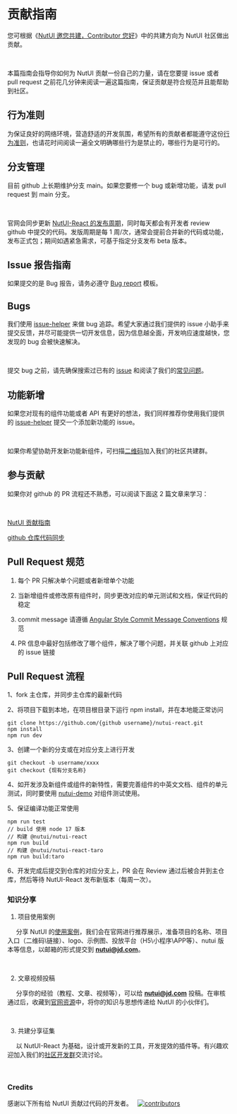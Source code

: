 # 贡献指南

您可根据《[NutUI 邀您共建，Contributor 您好](https://jelly.jd.com/article/6320528b92d94a0068685525)》中的共建方向为 NutUI 社区做出贡献。

&nbsp;

本篇指南会指导你如何为 NutUI 贡献一份自己的力量，请在您要提 issue 或者 pull request 之前花几分钟来阅读一遍这篇指南，保证贡献是符合规范并且能帮助到社区。

## 行为准则

为保证良好的网络环境，营造舒适的开发氛围，希望所有的贡献者都能遵守这份[行为准则](https://www.contributor-covenant.org/zh-cn/version/2/1/code_of_conduct/)，也请花时间阅读一遍全文明确哪些行为是禁止的，哪些行为是可行的。

## 分支管理

目前 github 上长期维护分支 main。如果您要修一个 bug 或新增功能，请发 pull request 到 main 分支。

&nbsp;

官网会同步更新 [NutUI-React 的发布周期](https://github.com/jdf2e/nutui-react/releases)，同时每天都会有开发者 review github 中提交的代码。发版周期是每 1 周/次，通常会提前合并新的代码或功能，发布正式包；期间如遇紧急需求，可基于指定分支发布 beta 版本。

## Issue 报告指南

如果提交的是 Bug 报告，请务必遵守 [Bug report](https://github.com/jdf2e/nutui/blob/next/.github/ISSUE_TEMPLATE/bug_report.md) 模板。

## Bugs

我们使用 [issue-helper](https://nutui.jd.com/nutui-issue-helper/?repo=jdf2e/nutui-react) 来做 bug 追踪。希望大家通过我们提供的 issue 小助手来提交反馈，并尽可能提供一切开发信息，因为信息越全面，开发响应速度越快，您发现的 bug 会被快速解决。

&nbsp;

提交 bug 之前，请先确保搜索过已有的 [issue](https://github.com/jdf2e/nutui-react/issues) 和阅读了我们的[常见问题](https://nutui.jd.com/#/zh-CN/notice)。

## 功能新增

如果您对现有的组件功能或者 API 有更好的想法，我们同样推荐你使用我们提供的 [issue-helper](https://nutui.jd.com/nutui-issue-helper/?repo=jdf2e/nutui-react) 提交一个添加新功能的 issue。

&nbsp;

如果你希望协助开发新功能新组件，可扫描[二维码](https://img13.360buyimg.com/imagetools/s300x300_jfs/t1/187308/9/29678/349561/634fa983E93012590/a641089fdfed5911.png)加入我们的社区共建群。

## 参与贡献

如果你对 github 的 PR 流程还不熟悉，可以阅读下面这 2 篇文章来学习：

&nbsp;

[NutUI 贡献指南](https://github.com/jdf2e/nutui-react/discussions/348)

[github 仓库代码同步](https://github.com/jdf2e/nutui/discussions/687)

## Pull Request 规范

1. 每个 PR 只解决单个问题或者新增单个功能

2. 当新增组件或修改原有组件时，同步更改对应的单元测试和文档，保证代码的稳定

3. commit message 请遵循 [Angular Style Commit Message Conventions](https://gist.github.com/stephenparish/9941e89d80e2bc58a153) 规范

4. PR 信息中最好包括修改了哪个组件，解决了哪个问题，并关联 github 上对应的 issue 链接

## Pull Request 流程

1、fork 主仓库，并同步主仓库的最新代码

2、将项目下载到本地，在项目根目录下运行 npm install，并在本地能正常访问

```
git clone https://github.com/{github username}/nutui-react.git
npm install
npm run dev
```

3、创建一个新的分支或在对应分支上进行开发

```
git checkout -b username/xxxx
git checkout {现有分支名称}
```

4、如开发涉及新组件或组件的新特性，需要完善组件的中英文文档、组件的单元测试，同时要使用 [nutui-demo](https://github.com/jdf2e/nutui-demo) 对组件测试使用。

5、保证编译功能正常使用

```
npm run test
// build 使用 node 17 版本
// 构建 @nutui/nutui-react
npm run build
// 构建 @nutui/nutui-react-taro
npm run build:taro
```

6、开发完成后提交到仓库的对应分支上，PR 会在 Review 通过后被合并到主仓库，然后等待 NutUI-React 发布新版本（每周一次）。

### 知识分享

1. 项目使用案例

&nbsp;&nbsp;&nbsp;&nbsp;&nbsp;分享 NutUI 的[使用案例](https://nutui.jd.com/next/#/case)，我们会在官网进行推荐展示，准备项目的名称、项目入口（二维码\链接）、logo、示例图、投放平台（H5\小程序\APP等）、nutui 版本等信息，以邮箱的形式提交到 **nutui@jd.com**。

&nbsp;

2. 文章视频投稿

&nbsp;&nbsp;&nbsp;&nbsp;&nbsp;分享你的经验（教程、文章、视频等），可以给 **nutui@jd.com** 投稿。在审核通过后，收藏到[官网资源](https://nutui.jd.com/next/#/resource)中，将你的知识与思想传递给 NutUI 的小伙伴们。

&nbsp;

3. 共建分享征集

&nbsp;&nbsp;&nbsp;&nbsp;&nbsp;以 NutUI-React 为基础，设计或开发新的工具，开发提效的插件等。有兴趣欢迎加入我们的[社区开发群](https://img13.360buyimg.com/imagetools/s300x300_jfs/t1/187308/9/29678/349561/634fa983E93012590/a641089fdfed5911.png)交流讨论。

&nbsp;

### Credits

感谢以下所有给 NutUI 贡献过代码的开发者。
&nbsp;
<a href="https://github.com/jdf2e/nutui-react/graphs/contributors">
<img src="https://opencollective.com/nutui-react/contributors.svg?width=890&button=false" alt="contributors"/>
</a>
